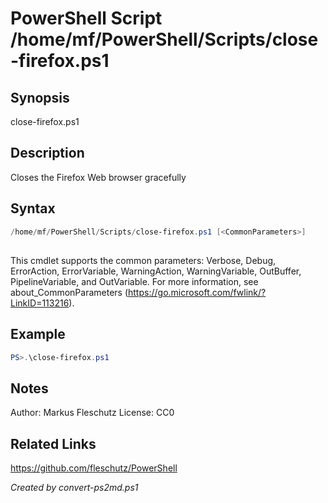 # PowerShell Script /home/mf/PowerShell/Scripts/close-firefox.ps1

## Synopsis
close-firefox.ps1

## Description
Closes the Firefox Web browser gracefully

## Syntax
```powershell
/home/mf/PowerShell/Scripts/close-firefox.ps1 [<CommonParameters>]
```
## <CommonParameters>
This cmdlet supports the common parameters: Verbose, Debug, ErrorAction, ErrorVariable, WarningAction, WarningVariable, OutBuffer, PipelineVariable, and OutVariable. For more information, see about_CommonParameters (https://go.microsoft.com/fwlink/?LinkID=113216).

## Example
```powershell
PS>.\close-firefox.ps1
```


## Notes
Author:  Markus Fleschutz
License: CC0

## Related Links
https://github.com/fleschutz/PowerShell

*Created by convert-ps2md.ps1*
